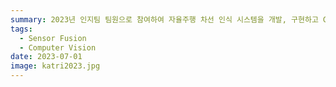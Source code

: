 ```yaml
---
summary: 2023년 인지팀 팀원으로 참여하여 자율주행 차선 인식 시스템을 개발, 구현하고 GPS와 LiDAR를 활용한 주차 미션을 수행함.
tags:
  - Sensor Fusion
  - Computer Vision
date: 2023-07-01
image: katri2023.jpg
---
```

